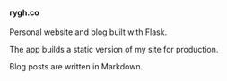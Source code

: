 #### rygh.co ####

Personal website and blog built with Flask.

The app builds a static version of my site for production.

Blog posts are written in Markdown.
